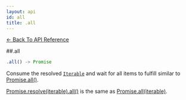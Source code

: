 ```yaml
---
layout: api
id: all
title: .all
---
```



[← Back To API Reference](/docs/api-reference.html)
<div class="api-code-section"><markdown>
##.all

```js
.all() -> Promise
```

Consume the resolved [`Iterable`](https://developer.mozilla.org/en-US/docs/Web/JavaScript/Reference/Iteration_protocols) and wait for all items to fulfill similar to [Promise.all()](.).

[Promise.resolve(iterable).all()](.) is the same as [Promise.all(iterable)](.).
</markdown></div>

